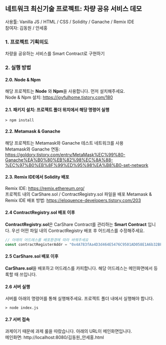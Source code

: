 ## 네트워크 최신기술 프로젝트: 차량 공유 서비스 데모
사용툴: Vanilla JS / HTML / CSS / Solidity / Ganache / Remix IDE  
참여자: 김동원 / 안세홍

### 1. 프로젝트 기획의도
차량을 공유하는 서비스를 Smart Contract로 구현하기

### 2. 실행 방법
#### 2.0. Node & Npm
해당 프로젝트는 **Node** 와 **Npm**을 사용합니다. 먼저 설치해주세요.  
Node & Npm 설치: https://joyfulhome.tistory.com/180
#### 2.1. 패키지 설치: 프로젝트 폴더 위치에서 해당 명령어 실행
```
> npm install
```
#### 2.2. Metamask & Ganache
해당 프로젝트는 Metamask와 Ganache 테스트 네트워크를 사용   
Metamask와 Ganache 연동: https://goldory.tistory.com/entry/MetaMask%EC%99%80-Ganache%EA%B0%80%EB%82%98%EC%8A%88-%EC%97%B0%EB%8F%99%ED%95%98%EA%B8%B0-set-network

#### 2.3. Remix IDE에서 Solidity 배포
Remix IDE: https://remix.ethereum.org/   
프로젝트 내의 CarShare.sol / ContractRegistry.sol 파일을 배포
Metamask & Remix IDE 배포 방법: https://eloquence-developers.tistory.com/203

#### 2.4 ContractRegistry.sol 배포 이후
**ContractRegistry.sol**은 CarShare Contract를 관리하는 **Smart Contract** 입니다.
우선 어떤 파일 내의 ContractRegistry 배포 후 어드레스를 수정해주세요.
```javascript
// 아래의 어드레스를 배포환경에 따라 바꿔주세요
const contractRegisterAddr = "0x4A783fAa4D3d464E5476C9501AD058E1A6b32BF5";
```
#### 2.5 CarShare.sol 배포 이후
**CarShare.sol**을 배포하고 어드레스를 카피합니다. 해당 어드레스는 메인화면에서 등록할 때 쓰입니다.

#### 2.6 서버 실행
서버를 아래의 명령어를 통해 실행해주세요. 프로젝트 폴더 내에서 실행해야 합니다.
```
> node index.js
```
#### 2.7 서버 접속
과제이기 때문에 과제 룰을 따랐습니다. 아래의 URL이 메인화면입니다.  
메인화면: http://localhost:8080/김동원_안세홍.html
